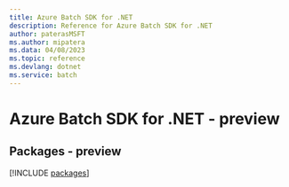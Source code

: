 ```yaml
---
title: Azure Batch SDK for .NET
description: Reference for Azure Batch SDK for .NET
author: paterasMSFT
ms.author: mipatera
ms.data: 04/08/2023
ms.topic: reference
ms.devlang: dotnet
ms.service: batch
---
```

# Azure Batch SDK for .NET - preview
## Packages - preview
[!INCLUDE [packages](batch-index.md)]